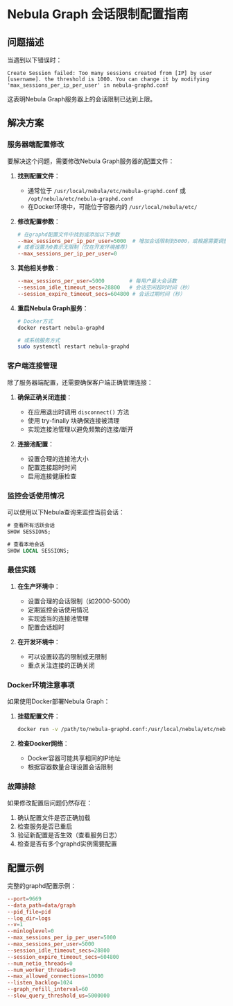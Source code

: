 # Nebula Graph 会话限制配置指南

## 问题描述

当遇到以下错误时：

```
Create Session failed: Too many sessions created from [IP] by user [username]. the threshold is 1000. You can change it by modifying 'max_sessions_per_ip_per_user' in nebula-graphd.conf
```

这表明Nebula Graph服务器上的会话限制已达到上限。

## 解决方案

### 服务器端配置修改

要解决这个问题，需要修改Nebula Graph服务器的配置文件：

1. **找到配置文件**：
   - 通常位于 `/usr/local/nebula/etc/nebula-graphd.conf` 或 `/opt/nebula/etc/nebula-graphd.conf`
   - 在Docker环境中，可能位于容器内的 `/usr/local/nebula/etc/`

2. **修改配置参数**：
   ```conf
   # 在graphd配置文件中找到或添加以下参数
   --max_sessions_per_ip_per_user=5000  # 增加会话限制到5000，或根据需要调整
   # 或者设置为0表示无限制（仅在开发环境推荐）
   --max_sessions_per_ip_per_user=0
   ```

3. **其他相关参数**：
   ```conf
   --max_sessions_per_user=5000        # 每用户最大会话数
   --session_idle_timeout_secs=28800   # 会话空闲超时时间（秒）
   --session_expire_timeout_secs=604800 # 会话过期时间（秒）
   ```

4. **重启Nebula Graph服务**：
   ```bash
   # Docker方式
   docker restart nebula-graphd
   
   # 或系统服务方式
   sudo systemctl restart nebula-graphd
   ```

### 客户端连接管理

除了服务器端配置，还需要确保客户端正确管理连接：

1. **确保正确关闭连接**：
   - 在应用退出时调用 `disconnect()` 方法
   - 使用 try-finally 块确保连接被清理
   - 实现连接池管理以避免频繁的连接/断开

2. **连接池配置**：
   - 设置合理的连接池大小
   - 配置连接超时时间
   - 启用连接健康检查

### 监控会话使用情况

可以使用以下Nebula查询来监控当前会话：

```sql
# 查看所有活跃会话
SHOW SESSIONS;

# 查看本地会话
SHOW LOCAL SESSIONS;
```

### 最佳实践

1. **在生产环境中**：
   - 设置合理的会话限制（如2000-5000）
   - 定期监控会话使用情况
   - 实现适当的连接池管理
   - 配置会话超时

2. **在开发环境中**：
   - 可以设置较高的限制或无限制
   - 重点关注连接的正确关闭

### Docker环境注意事项

如果使用Docker部署Nebula Graph：

1. **挂载配置文件**：
   ```bash
   docker run -v /path/to/nebula-graphd.conf:/usr/local/nebula/etc/nebula-graphd.conf ...
   ```

2. **检查Docker网络**：
   - Docker容器可能共享相同的IP地址
   - 根据容器数量合理设置会话限制

### 故障排除

如果修改配置后问题仍然存在：

1. 确认配置文件是否正确加载
2. 检查服务是否已重启
3. 验证新配置是否生效（查看服务日志）
4. 检查是否有多个graphd实例需要配置

## 配置示例

完整的graphd配置示例：

```conf
--port=9669
--data_path=data/graph
--pid_file=pid
--log_dir=logs
--v=1
--minloglevel=0
--max_sessions_per_ip_per_user=5000
--max_sessions_per_user=5000
--session_idle_timeout_secs=28800
--session_expire_timeout_secs=604800
--num_netio_threads=0
--num_worker_threads=0
--max_allowed_connections=10000
--listen_backlog=1024
--graph_refill_interval=60
--slow_query_threshold_us=5000000